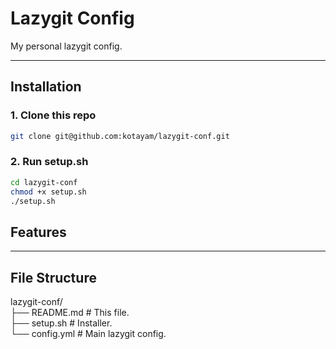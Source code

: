 # Lazygit Config

My personal lazygit config.

---

## Installation

### 1. Clone this repo

```bash
git clone git@github.com:kotayam/lazygit-conf.git
```

### 2. Run setup.sh

```bash
cd lazygit-conf
chmod +x setup.sh
./setup.sh
```

## Features

---

## File Structure

lazygit-conf/  
├── README.md # This file.  
├── setup.sh # Installer.  
└── config.yml # Main lazygit config.
